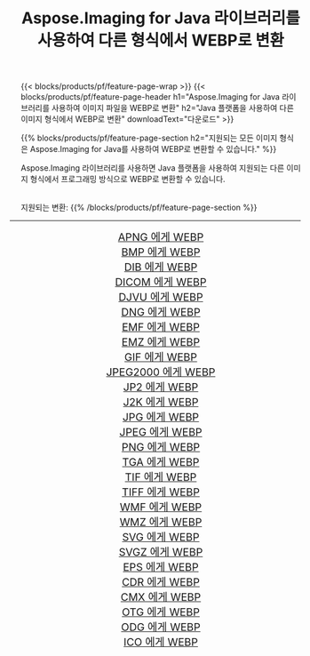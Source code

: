 ﻿---
title: Aspose.Imaging for Java 라이브러리를 사용하여 다른 형식에서 WEBP로 변환 
weight: 3920
url: /ko/java/conversion/to/webp 
lang: ko
langdirlevel: 2
locales: zh-hans,ja,it,ru,de,es,fr,nl,id,lt,pl,pt,vi,tr,ko,zh-hant,ar,hi,th,sv,cs,uk,he
description: Aspose.Imaging을 사용하면 Java를 사용하여 다른 형식에서 WEBP로 변환할 수 있습니다.
---

{{< blocks/products/pf/feature-page-wrap >}}
{{< blocks/products/pf/feature-page-header h1="Aspose.Imaging for Java 라이브러리를 사용하여 이미지 파일을 WEBP로 변환" h2="Java 플랫폼을 사용하여 다른 이미지 형식에서 WEBP로 변환" downloadText="다운로드" >}}


{{% blocks/products/pf/feature-page-section  h2="지원되는 모든 이미지 형식은 Aspose.Imaging for Java를 사용하여 WEBP로 변환할 수 있습니다." %}}
<p align=justify>Aspose.Imaging 라이브러리를 사용하면 Java 플랫폼을 사용하여 지원되는 다른 이미지 형식에서 프로그래밍 방식으로 WEBP로 변환할 수 있습니다.</p>
<br/>
지원되는 변환:
{{% /blocks/products/pf/feature-page-section %}}
<div class="container-fluid productfamilypage bg-gray">
    <div class="convertypes bg-gray agp-content section">
        <div class="container">
		<hr style="margin-left:-20px;"/>
		<div class="row other-converters" style="gap: 10px;font-size: 19px;text-align:center;">
		    <div class='col-md-2 other-converter remove-lp remove-rp'><a href="/imaging/ko/java/conversion/apng-to-webp" style="padding:15px;">APNG 에게 WEBP</a></div>
<div class='col-md-2 other-converter remove-lp remove-rp'><a href="/imaging/ko/java/conversion/bmp-to-webp" style="padding:15px;">BMP 에게 WEBP</a></div>
<div class='col-md-2 other-converter remove-lp remove-rp'><a href="/imaging/ko/java/conversion/dib-to-webp" style="padding:15px;">DIB 에게 WEBP</a></div>
<div class='col-md-2 other-converter remove-lp remove-rp'><a href="/imaging/ko/java/conversion/dicom-to-webp" style="padding:15px;">DICOM 에게 WEBP</a></div>
<div class='col-md-2 other-converter remove-lp remove-rp'><a href="/imaging/ko/java/conversion/djvu-to-webp" style="padding:15px;">DJVU 에게 WEBP</a></div>
<div class='col-md-2 other-converter remove-lp remove-rp'><a href="/imaging/ko/java/conversion/dng-to-webp" style="padding:15px;">DNG 에게 WEBP</a></div>
<div class='col-md-2 other-converter remove-lp remove-rp'><a href="/imaging/ko/java/conversion/emf-to-webp" style="padding:15px;">EMF 에게 WEBP</a></div>
<div class='col-md-2 other-converter remove-lp remove-rp'><a href="/imaging/ko/java/conversion/emz-to-webp" style="padding:15px;">EMZ 에게 WEBP</a></div>
<div class='col-md-2 other-converter remove-lp remove-rp'><a href="/imaging/ko/java/conversion/gif-to-webp" style="padding:15px;">GIF 에게 WEBP</a></div>
<div class='col-md-2 other-converter remove-lp remove-rp'><a href="/imaging/ko/java/conversion/jpeg2000-to-webp" style="padding:15px;">JPEG2000 에게 WEBP</a></div>
<div class='col-md-2 other-converter remove-lp remove-rp'><a href="/imaging/ko/java/conversion/jp2-to-webp" style="padding:15px;">JP2 에게 WEBP</a></div>
<div class='col-md-2 other-converter remove-lp remove-rp'><a href="/imaging/ko/java/conversion/j2k-to-webp" style="padding:15px;">J2K 에게 WEBP</a></div>
<div class='col-md-2 other-converter remove-lp remove-rp'><a href="/imaging/ko/java/conversion/jpg-to-webp" style="padding:15px;">JPG 에게 WEBP</a></div>
<div class='col-md-2 other-converter remove-lp remove-rp'><a href="/imaging/ko/java/conversion/jpeg-to-webp" style="padding:15px;">JPEG 에게 WEBP</a></div>
<div class='col-md-2 other-converter remove-lp remove-rp'><a href="/imaging/ko/java/conversion/png-to-webp" style="padding:15px;">PNG 에게 WEBP</a></div>
<div class='col-md-2 other-converter remove-lp remove-rp'><a href="/imaging/ko/java/conversion/tga-to-webp" style="padding:15px;">TGA 에게 WEBP</a></div>
<div class='col-md-2 other-converter remove-lp remove-rp'><a href="/imaging/ko/java/conversion/tif-to-webp" style="padding:15px;">TIF 에게 WEBP</a></div>
<div class='col-md-2 other-converter remove-lp remove-rp'><a href="/imaging/ko/java/conversion/tiff-to-webp" style="padding:15px;">TIFF 에게 WEBP</a></div>
<div class='col-md-2 other-converter remove-lp remove-rp'><a href="/imaging/ko/java/conversion/wmf-to-webp" style="padding:15px;">WMF 에게 WEBP</a></div>
<div class='col-md-2 other-converter remove-lp remove-rp'><a href="/imaging/ko/java/conversion/wmz-to-webp" style="padding:15px;">WMZ 에게 WEBP</a></div>
<div class='col-md-2 other-converter remove-lp remove-rp'><a href="/imaging/ko/java/conversion/svg-to-webp" style="padding:15px;">SVG 에게 WEBP</a></div>
<div class='col-md-2 other-converter remove-lp remove-rp'><a href="/imaging/ko/java/conversion/svgz-to-webp" style="padding:15px;">SVGZ 에게 WEBP</a></div>
<div class='col-md-2 other-converter remove-lp remove-rp'><a href="/imaging/ko/java/conversion/eps-to-webp" style="padding:15px;">EPS 에게 WEBP</a></div>
<div class='col-md-2 other-converter remove-lp remove-rp'><a href="/imaging/ko/java/conversion/cdr-to-webp" style="padding:15px;">CDR 에게 WEBP</a></div>
<div class='col-md-2 other-converter remove-lp remove-rp'><a href="/imaging/ko/java/conversion/cmx-to-webp" style="padding:15px;">CMX 에게 WEBP</a></div>
<div class='col-md-2 other-converter remove-lp remove-rp'><a href="/imaging/ko/java/conversion/otg-to-webp" style="padding:15px;">OTG 에게 WEBP</a></div>
<div class='col-md-2 other-converter remove-lp remove-rp'><a href="/imaging/ko/java/conversion/odg-to-webp" style="padding:15px;">ODG 에게 WEBP</a></div>
<div class='col-md-2 other-converter remove-lp remove-rp'><a href="/imaging/ko/java/conversion/ico-to-webp" style="padding:15px;">ICO 에게 WEBP</a></div>
                </div>
        </div>
    </div>
</div>
<br/>

